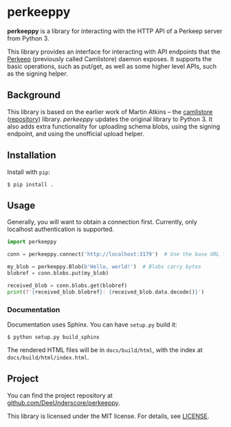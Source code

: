 # perkeeppy

**perkeeppy** is a library for interacting with the HTTP API of a Perkeep server from Python 3.

This library provides an interface for interacting with API endpoints that the [Perkeep](https://perkeep.org/) (previously called Camlistore)  daemon exposes. It supports the basic operations, such as put/get, as well as some higher level APIs, such as the signing helper.

## Background ##
This library is based on the earlier work of Martin Atkins – the [camlistore](https://pypi.org/project/camlistore/) ([repository](https://github.com/apparentlymart/python-camlistore)) library. *perkeeppy* updates the original library to Python 3. It also adds extra functionality for uploading schema blobs, using the signing endpoint, and using the unofficial upload helper. 

## Installation ##

Install with `pip`:

```shellsession
$ pip install .
```

## Usage ##
Generally, you will want to obtain a connection first. Currently, only localhost authentication is supported.

```Python
import perkeeppy

conn = perkeeppy.connect('http://localhost:3179')  # Use the base URL for the Perkeep server

my_blob = perkeeppy.Blob(b'Hello, world!')  # Blobs carry bytes
blobref = conn.blobs.put(my_blob)

received_blob = conn.blobs.get(blobref)
print(f'{received_blob.blobref}: {received_blob.data.decode()}')
```

### Documentation ###
Documentation uses Sphinx. You can have `setup.py` build it:

```shellsession
$ python setup.py build_sphinx
```

The rendered HTML files will be in `docs/build/html`, with the index at `docs/build/html/index.html`.

## Project ##
You can find the project repository at [github.com/DeeUnderscore/perkeeppy](https://github.com/DeeUnderscore/perkeeppy).

This library is licensed under the MIT license. For details, see [LICENSE](/LICENSE).

